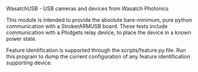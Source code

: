 WasatchUSB - USB cameras and devices from Wasatch Photonics 

This module is intended to provide the absolute bare-minimum, pure
python communication with a StrokerARMUSB board. These tests include
communication with a Phidgets relay device, to place the device in a
known power state.

Feature identification is supported through the scripts/feature.py file.
Run this program to dump the current configuration of any feature
identification supporting device.
